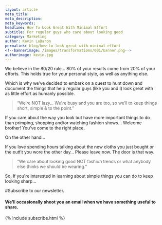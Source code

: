 ```yaml
--- 
layout: article
meta_title: 
meta_description:
meta_keywords:
headline: How To Look Great With Minimal Effort
subtitle: For regular guys who care about looking good
category: Marketing
author: Kevin LeBaron
permalink: blog/how-to-look-great-with-minimal-effort
<!--bannerimage: /images/transformations/001/banner.png-->
authorimage: kevin.jpg
---
```

We believe in the 80/20 rule… 80% of your results come from 20% of your efforts. This holds true for your personal style, as well as anything else.

Which is why we've decided to embark on a quest to hunt down and document the things that help regular guys (like you and I) look great with as little effort as humanly possible. 

<!--more-->

>“We’re NOT lazy… We're busy and you are too, so we’ll to keep things short, simple & to the point.”

If you care about the way you look but have more important things to do than primping, shopping and/or watching fashion shows… Welcome brother! You’ve come to the right place.

On the other hand...

If you love spending hours talking about the new cloths you just bought or the outfit you wore the other day… Please leave now. The door is that way.

>“We care about looking good NOT fashion trends or what anybody else thinks we should be wearing.”

So, If you're interested in learning about simple things you can do to keep looking sharp... 

#Subscribe to our newsletter. 

#### We’ll occasionally shoot you an email when we have something useful to share.

{% include subscribe.html %}